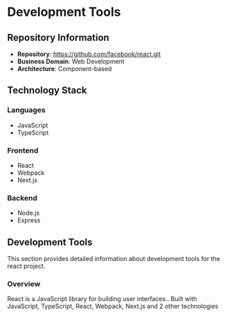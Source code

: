 # Development Tools

## Repository Information

- **Repository**: https://github.com/facebook/react.git
- **Business Domain**: Web Development
- **Architecture**: Component-based

## Technology Stack

### Languages
- JavaScript
- TypeScript

### Frontend
- React
- Webpack
- Next.js

### Backend
- Node.js
- Express

## Development Tools

This section provides detailed information about development tools for the react project.

### Overview

React is a JavaScript library for building user interfaces.. Built with JavaScript, TypeScript, React, Webpack, Next.js and 2 other technologies

